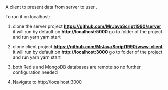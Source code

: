 A client to present data from server to user .

To run it on localhost:

1.  clone the server project 
    **https://github.com/MrJavaScript1990/server** 
    it will run by default on **http://localhost:5000**
    go to folder of the project and run 
    yarn
    yarn start 

2.  clone client project 
    **https://github.com/MrJavaScript1990/www-client**
    it will run by default on **http://localhost:3000**
    go to folder of the project and run 
    yarn
    yarn start 
    
3.  both Redis and MongoDB databases are remote so no further 
    configuration needed
    
4.  Navigate to http://localhost:3000
